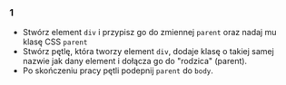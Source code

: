 ### 1
- Stwórz element `div` i przypisz go do zmiennej `parent` oraz nadaj mu klasę CSS `parent`
- Stwórz pętlę, która tworzy element `div`, dodaje klasę o takiej samej nazwie jak dany element i dołącza go do "rodzica" (parent).
- Po skończeniu pracy pętli podepnij `parent` do `body`.

